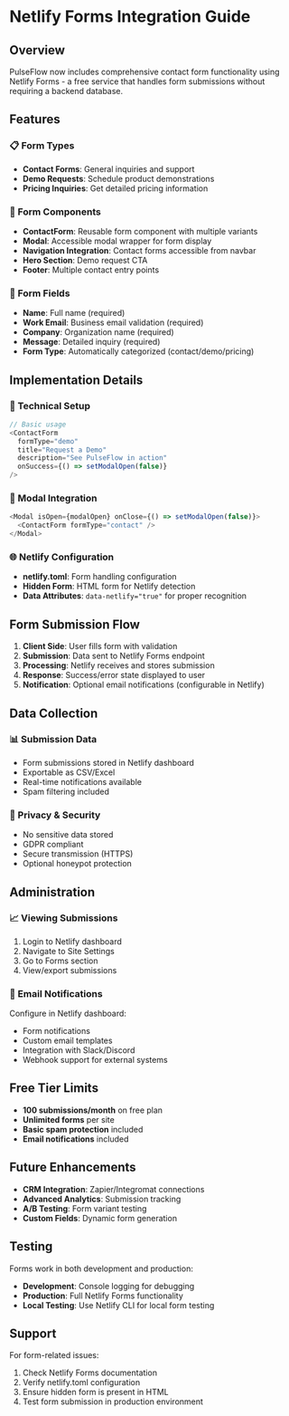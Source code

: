 # Netlify Forms Integration Guide

## Overview
PulseFlow now includes comprehensive contact form functionality using Netlify Forms - a free service that handles form submissions without requiring a backend database.

## Features

### 📋 Form Types
- **Contact Forms**: General inquiries and support
- **Demo Requests**: Schedule product demonstrations
- **Pricing Inquiries**: Get detailed pricing information

### 🎯 Form Components
- **ContactForm**: Reusable form component with multiple variants
- **Modal**: Accessible modal wrapper for form display
- **Navigation Integration**: Contact forms accessible from navbar
- **Hero Section**: Demo request CTA
- **Footer**: Multiple contact entry points

### 📝 Form Fields
- **Name**: Full name (required)
- **Work Email**: Business email validation (required)
- **Company**: Organization name (required)
- **Message**: Detailed inquiry (required)
- **Form Type**: Automatically categorized (contact/demo/pricing)

## Implementation Details

### 🔧 Technical Setup
```typescript
// Basic usage
<ContactForm 
  formType="demo"
  title="Request a Demo"
  description="See PulseFlow in action"
  onSuccess={() => setModalOpen(false)}
/>
```

### 🎨 Modal Integration
```typescript
<Modal isOpen={modalOpen} onClose={() => setModalOpen(false)}>
  <ContactForm formType="contact" />
</Modal>
```

### 🌐 Netlify Configuration
- **netlify.toml**: Form handling configuration
- **Hidden Form**: HTML form for Netlify detection
- **Data Attributes**: `data-netlify="true"` for proper recognition

## Form Submission Flow

1. **Client Side**: User fills form with validation
2. **Submission**: Data sent to Netlify Forms endpoint
3. **Processing**: Netlify receives and stores submission
4. **Response**: Success/error state displayed to user
5. **Notification**: Optional email notifications (configurable in Netlify)

## Data Collection

### 📊 Submission Data
- Form submissions stored in Netlify dashboard
- Exportable as CSV/Excel
- Real-time notifications available
- Spam filtering included

### 🔐 Privacy & Security
- No sensitive data stored
- GDPR compliant
- Secure transmission (HTTPS)
- Optional honeypot protection

## Administration

### 📈 Viewing Submissions
1. Login to Netlify dashboard
2. Navigate to Site Settings
3. Go to Forms section
4. View/export submissions

### 📧 Email Notifications
Configure in Netlify dashboard:
- Form notifications
- Custom email templates
- Integration with Slack/Discord
- Webhook support for external systems

## Free Tier Limits
- **100 submissions/month** on free plan
- **Unlimited forms** per site
- **Basic spam protection** included
- **Email notifications** included

## Future Enhancements
- **CRM Integration**: Zapier/Integromat connections
- **Advanced Analytics**: Submission tracking
- **A/B Testing**: Form variant testing
- **Custom Fields**: Dynamic form generation

## Testing
Forms work in both development and production:
- **Development**: Console logging for debugging
- **Production**: Full Netlify Forms functionality
- **Local Testing**: Use Netlify CLI for local form testing

## Support
For form-related issues:
1. Check Netlify Forms documentation
2. Verify netlify.toml configuration
3. Ensure hidden form is present in HTML
4. Test form submission in production environment
